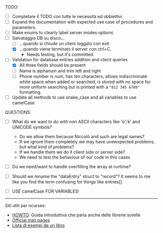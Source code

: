 TODO:
- [ ] Completare il TODO con tutte le necessità ed obbiettivi
- [ ] Expand the documentation with expected use case of procedures and parameters.
- [ ] Make enums to clearly label server modes options
- [ ] Salvataggio DB su disco...
    - [ ] ...quando si chiude un client loggato con exit.
    - [x] ...quando viene terminato il server con ctrl+C.
        - Needs testing, but it's committed.
- [ ] Validation for database entries addition and client queries
    - [x] All three fields should be present
    - [ ] Name is alphanum and trim left and right
    - [ ] Phone number is num, has ten characters, allows indiscriminate white space when added or searched, is stored with no space for more uniform searching but is printed with a `"012 345 6789"` formatting. 
- [ ] Update all methods to use snake_case and all variables to use camelCase

QUESTIONS:
- [ ] What do we want to do with non ASCII characters like 'ò','è' and UNICODE symbols?
    - Do we allow them because Niccolò and such are legal names?
    - If we ignore them completely we may have unewxpected problems, but what kind of problems?
    - If we handle them we do it client side or server side?
    - We need to test the behaviour of our code in this cases 
- [ ] Do we need/want to handle overfilling the array at runtime?
- [ ] Should we rename the "dataEntry" struct to "record"? It seems to me like you find the term confusing for things like entries[].
- [ ] USE camelCase FOR VARIABLES!


---
Siti utili per ncurses:
- [HOWTO](https://tldp.org/HOWTO/NCURSES-Programming-HOWTO/index.html): Guida introduttiva che parla anche delle librerie sorelle
- [Official man pages](https://invisible-island.net/ncurses/man/)
- [Lista di esempi da un libro](https://github.com/wkoszek/ncurses_guide/tree/master/book)
